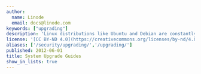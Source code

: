 ```yaml
---
author:
  name: Linode
  email: docs@linode.com
keywords: ["upgrading"]
description: 'Linux distributions like Ubuntu and Debian are constantly evolving. Bugs are fixed, new features are added, and packages are updated. If your Linode is running an older version of a Linux distribution, you can use the guides in this section to upgrade to the newest version of the distribution.'
license: '[CC BY-ND 4.0](https://creativecommons.org/licenses/by-nd/4.0)'
aliases: ['/security/upgrading/','/upgrading/']
published: 2012-06-01
title: System Upgrade Guides
show_in_lists: true
---
```


